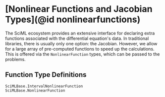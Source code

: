 # [Nonlinear Functions and Jacobian Types](@id nonlinearfunctions)

The SciML ecosystem provides an extensive interface for declaring extra functions
associated with the differential equation's data. In traditional libraries, there is usually
only one option: the Jacobian. However, we allow for a large array of pre-computed functions
to speed up the calculations. This is offered via the `NonlinearFunction` types, which can
be passed to the problems.

## Function Type Definitions

```@docs
SciMLBase.IntervalNonlinearFunction
SciMLBase.NonlinearFunction
```
